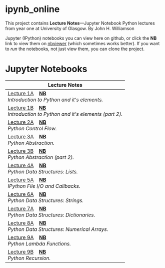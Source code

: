 # ipynb_online

This project contains **Lecture Notes**&mdash;Jupyter Notebook Python lectures from year one at University of Glasgow.
By John H. Williamson

Jupyter (IPython) notebooks you can view here on github, or click the **NB** link to view them on [nbviewer](http://nbviewer.jupyter.org/) (which sometimes works better). If you want to *run* the notebooks, not just view them, you can clone the project.

# Jupyter Notebooks

|Lecture Notes|
|---|
|[Lecture 1A](notebooks/week_1_a_clean.ipynb)&nbsp; &nbsp; **[NB](https://nbviewer.jupyter.org/github/axqs/ipynb_online/blob/master/notebooks/week_1_a_clean.ipynb)**<br>*Introduction to Python and it's elements.*|
|[Lecture 1B](notebooks/week_1_b_clean.ipynb)&nbsp; &nbsp; **[NB](https://nbviewer.jupyter.org/github/axqs/ipynb_online/blob/master/notebooks/week_1_b_clean.ipynb)**<br>*Introduction to Python and it's elements (part 2).*|
|[Lecture 2A](notebooks/week_2_a_clean.ipynb)&nbsp; &nbsp; **[NB](https://nbviewer.jupyter.org/github/axqs/ipynb_online/blob/master/notebooks/week_2_a_clean.ipynb)**<br>*Python Control Flow.*|
|[Lecture 3A](notebooks/week_3_a_clean.ipynb)&nbsp; &nbsp; **[NB](https://nbviewer.jupyter.org/github/axqs/ipynb_online/blob/master/notebooks/week_3_a_clean.ipynb)**<br>*Python Abstraction.*|
|[Lecture 3B](notebooks/week_3_b_clean.ipynb)&nbsp; &nbsp; **[NB](https://nbviewer.jupyter.org/github/axqs/ipynb_online/blob/master/notebooks/week_3_b_clean.ipynb)**<br>*Python Abstraction (part 2).*|
|[Lecture 4A](notebooks/week_4_a_clean.ipynb)&nbsp; &nbsp; **[NB](https://nbviewer.jupyter.org/github/axqs/ipynb_online/blob/master/notebooks/week_4_a_clean.ipynb)**<br>*Python Data Structures: Lists.*|
|[Lecture 5A](notebooks/week_5_a_clean.ipynb)&nbsp; &nbsp; **[NB](https://nbviewer.jupyter.org/github/axqs/ipynb_online/blob/master/notebooks/week_5_a_clean.ipynb)**<br>*IPython File I/O and Callbacks.*|
|[Lecture 6A](notebooks/week_6_a_clean.ipynb)&nbsp; &nbsp; **[NB](https://nbviewer.jupyter.org/github/axqs/ipynb_online/blob/master/notebooks/week_6_a_clean.ipynb)**<br>*Python Data Structures: Strings.*|
|[Lecture 7A](notebooks/week_7_a_clean.ipynb)&nbsp; &nbsp; **[NB](https://nbviewer.jupyter.org/github/axqs/ipynb_online/blob/master/notebooks/week_7_a_clean.ipynb)**<br>*Python Data Structures: Dictionaries.*|
|[Lecture 8A](notebooks/week_8_a_clean.ipynb)&nbsp; &nbsp; **[NB](https://nbviewer.jupyter.org/github/axqs/ipynb_online/blob/master/notebooks/week_8_a_clean.ipynb)**<br>*Python Data Structures: Numerical Arrays.*|
|[Lecture 9A](notebooks/week_9_a_clean.ipynb)&nbsp; &nbsp; **[NB](https://nbviewer.jupyter.org/github/axqs/ipynb_online/blob/master/notebooks/week_9_a_clean.ipynb)**<br>*Python Lambda Functions.*|
|[Lecture 9B](notebooks/week_9_b_clean.ipynb)&nbsp; &nbsp; **[NB](https://nbviewer.jupyter.org/github/axqs/ipynb_online/blob/master/notebooks/week_9_b_clean.ipynb)**<br>*Python Recursion.*|
